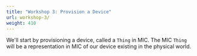 ```yaml
---
title: "Workshop 3: Provision a Device"
url: workshop-3/
weight: 410
---
```


We'll start by provisioning a device, called a `Thing` in MIC. The MIC `Thing` will be a representation in MIC of our device existing in the physical world.
